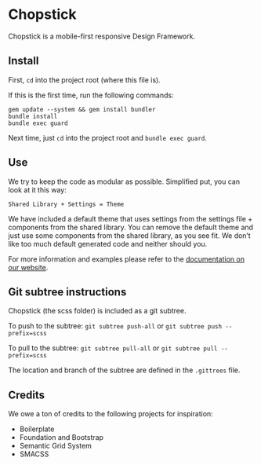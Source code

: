 Chopstick
=========

Chopstick is a mobile-first responsive Design Framework.

## Install

First, `cd` into the project root (where this file is).

If this is the first time, run the following commands:

    gem update --system && gem install bundler
    bundle install
    bundle exec guard

Next time, just `cd` into the project root and `bundle exec guard`.

## Use

We try to keep the code as modular as possible. Simplified put, you can look at it this way:

    Shared Library + Settings = Theme

We have included a default theme that uses settings from the settings file + components from the shared library. You can remove the default theme and just use some components from the shared library, as you see fit. We don’t like too much default generated code and neither should you.

For more information and examples please refer to the [documentation on our website](http://getchopstick.com/docs).

## Git subtree instructions

Chopstick (the scss folder) is included as a git subtree.

To push to the subtree: `git subtree push-all` or `git subtree push --prefix=scss`

To pull to the subtree: `git subtree pull-all` or `git subtree pull --prefix=scss`

The location and branch of the subtree are defined in the `.gittrees` file.

## Credits

We owe a ton of credits to the following projects for inspiration:

* Boilerplate
* Foundation and Bootstrap
* Semantic Grid System
* SMACSS
